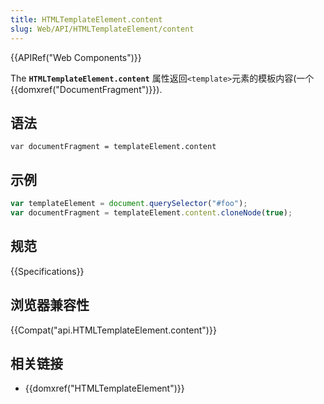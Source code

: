 ```yaml
---
title: HTMLTemplateElement.content
slug: Web/API/HTMLTemplateElement/content
---
```

{{APIRef("Web Components")}}

The **`HTMLTemplateElement.content`** 属性返回`<template>`元素的模板内容(一个 {{domxref("DocumentFragment")}}).

## 语法

```plain
var documentFragment = templateElement.content
```

## 示例

```js
var templateElement = document.querySelector("#foo");
var documentFragment = templateElement.content.cloneNode(true);
```

## 规范

{{Specifications}}

## 浏览器兼容性

{{Compat("api.HTMLTemplateElement.content")}}

## 相关链接

- {{domxref("HTMLTemplateElement")}}
